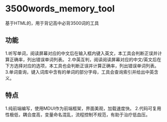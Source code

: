 # 3500words_memory_tool
基于HTML的，用于背记高中必背3500词的工具
## 功能
1.听写单词，阅读屏幕对应的中文后在输入框内键入英文，本工具会判断正误并计算正确率，列出错误单词列表。
2.中英互判，阅读阅读屏幕对应的中文/英文后在下方选择对应的选项，本工具也会判断正误并计算正确率，列出错误单词列表。
3.单词查询，键入词库中含有的单词的部分字母，工具会查询索引并给出中英含义。
## 特点
1.纯前端编写，使用MDUI作为前端框架，界面美观，加载速度快。
2.代码可复用性极低，耦合度高，变量命名混乱，流程控制不规范，有助于治疗低血压。
